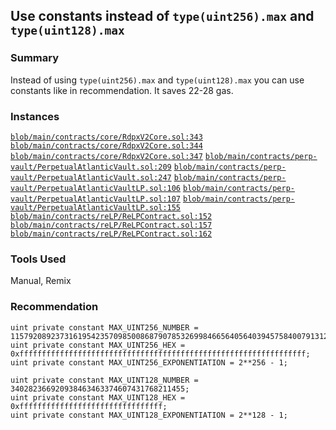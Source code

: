 ## Use constants instead of `type(uint256).max` and `type(uint128).max` 

### Summary
Instead of using `type(uint256).max` and `type(uint128).max` you can use constants like in recommendation. It saves 22-28 gas. 
### Instances
[`blob/main/contracts/core/RdpxV2Core.sol:343`](https://github.com/code-423n4/2023-08-dopex/blob/main/contracts/core/RdpxV2Core.sol#L343)
[`blob/main/contracts/core/RdpxV2Core.sol:344`](https://github.com/code-423n4/2023-08-dopex/blob/main/contracts/core/RdpxV2Core.sol#L344)
[`blob/main/contracts/core/RdpxV2Core.sol:347`](https://github.com/code-423n4/2023-08-dopex/blob/main/contracts/core/RdpxV2Core.sol#L347)
[`blob/main/contracts/perp-vault/PerpetualAtlanticVault.sol:209`](https://github.com/code-423n4/2023-08-dopex/blob/main/contracts/perp-vault/PerpetualAtlanticVault.sol#L209)
[`blob/main/contracts/perp-vault/PerpetualAtlanticVault.sol:247`](https://github.com/code-423n4/2023-08-dopex/blob/main/contracts/perp-vault/PerpetualAtlanticVault.sol#L247)
[`blob/main/contracts/perp-vault/PerpetualAtlanticVaultLP.sol:106`](https://github.com/code-423n4/2023-08-dopex/blob/main/contracts/perp-vault/PerpetualAtlanticVaultLP.sol#L106)
[`blob/main/contracts/perp-vault/PerpetualAtlanticVaultLP.sol:107`](https://github.com/code-423n4/2023-08-dopex/blob/main/contracts/perp-vault/PerpetualAtlanticVaultLP.sol#L107)
[`blob/main/contracts/perp-vault/PerpetualAtlanticVaultLP.sol:155`](https://github.com/code-423n4/2023-08-dopex/blob/main/contracts/perp-vault/PerpetualAtlanticVaultLP.sol#L155)
[`blob/main/contracts/reLP/ReLPContract.sol:152`](https://github.com/code-423n4/2023-08-dopex/blob/main/contracts/reLP/ReLPContract.sol#L152)
[`blob/main/contracts/reLP/ReLPContract.sol:157`](https://github.com/code-423n4/2023-08-dopex/blob/main/contracts/reLP/ReLPContract.sol#L157)
[`blob/main/contracts/reLP/ReLPContract.sol:162`](https://github.com/code-423n4/2023-08-dopex/blob/main/contracts/reLP/ReLPContract.sol#L162)
### Tools Used
Manual, Remix
### Recommendation
```solidity
uint private constant MAX_UINT256_NUMBER = 115792089237316195423570985008687907853269984665640564039457584007913129639935;
uint private constant MAX_UINT256_HEX = 0xffffffffffffffffffffffffffffffffffffffffffffffffffffffffffffffff;
uint private constant MAX_UINT256_EXPONENTIATION = 2**256 - 1;

uint private constant MAX_UINT128_NUMBER = 340282366920938463463374607431768211455;
uint private constant MAX_UINT128_HEX = 0xffffffffffffffffffffffffffffffff;
uint private constant MAX_UINT128_EXPONENTIATION = 2**128 - 1;
```


